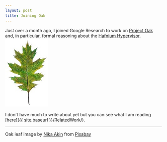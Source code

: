 ```yaml
---
layout: post
title: Joining Oak
---
```


Just over a month ago, I joined Google Research to work on 
[Project Oak](https://github.com/project-oak/oak)
and, in particular, formal reasoning about the [Hafnium
Hypervisor](https://hafnium.googlesource.com/hafnium).
![Oak Leaf ><](/images/oak-4460222_1920.jpg)

I don't have much to write about yet but you can see what I am reading
[here]({{ site.baseurl }}/RelatedWork/).

--------------

Oak leaf image by [Nika Akin](https://pixabay.com/users/Nika_Akin-13521770/)
from [Pixabay](https://pixabay.com/)
